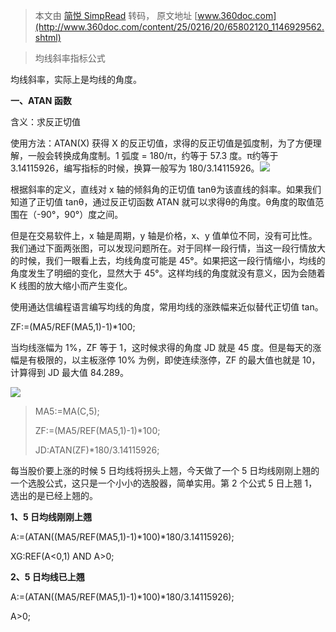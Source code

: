 > 本文由 [简悦 SimpRead](http://ksria.com/simpread/) 转码， 原文地址 [www.360doc.com](http://www.360doc.com/content/25/0216/20/65802120_1146929562.shtml)

> 均线斜率指标公式

均线斜率，实际上是均线的角度。

**一、ATAN 函数**

含义：求反正切值

使用方法：ATAN(X) 获得 X 的反正切值，求得的反正切值是弧度制，为了方便理解，一般会转换成角度制。1 弧度 = 180/π，约等于 57.3 度。π约等于 3.14115926，编写指标的时候，换算一般写为 180/3.14115926。![](http://image109.360doc.com/DownloadImg/2025/02/1620/294398097_1_20250216084017167_wm.png)

根据斜率的定义，直线对 x 轴的倾斜角的正切值 tanθ为该直线的斜率。如果我们知道了正切值 tanθ，通过反正切函数 ATAN 就可以求得θ的角度。θ角度的取值范围在（-90°，90°）度之间。

但是在交易软件上，x 轴是周期，y 轴是价格，x、y 值单位不同，没有可比性。我们通过下面两张图，可以发现问题所在。对于同样一段行情，当这一段行情放大的时候，我们一眼看上去，均线角度可能是 45°。如果把这一段行情缩小，均线的角度发生了明细的变化，显然大于 45°。这样均线的角度就没有意义，因为会随着 K 线图的放大缩小而产生变化。

使用通达信编程语言编写均线的角度，常用均线的涨跌幅来近似替代正切值 tan。

ZF:=(MA5/REF(MA5,1)-1)*100;

当均线涨幅为 1%，ZF 等于 1，这时候求得的角度 JD 就是 45 度。但是每天的涨幅是有极限的，以主板涨停 10% 为例，即使连续涨停，ZF 的最大值也就是 10，计算得到 JD 最大值 84.289。

![](http://image109.360doc.com/DownloadImg/2025/02/1620/294398097_2_20250216084017276_wm.png)

> MA5:=MA(C,5);
> 
> ZF:=(MA5/REF(MA5,1)-1)*100;
> 
> JD:ATAN(ZF)*180/3.14115926;

每当股价要上涨的时候 5 日均线将拐头上翘，今天做了一个 5 日均线刚刚上翘的一个选股公式，这只是一个小小的选股器，简单实用。第 2 个公式 5 日上翘 1，选出的是已经上翘的。

**1、5 日均线刚刚上翘**

A:=(ATAN((MA5/REF(MA5,1)-1)*100)*180/3.14115926);

XG:REF(A<0,1) AND A>0;

**2、5 日均线已上翘**

A:=(ATAN((MA5/REF(MA5,1)-1)*100)*180/3.14115926);

A>0;